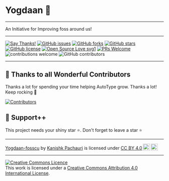 # Yogdaan 🤗
<hr>

An Initiative for Improving foss around us!
<hr>


[![Say Thanks!](https://img.shields.io/badge/Say%20Thanks-!-1EAEDB.svg)](https://saythanks.io/to/Mr-Sunglasses)
[![GitHub issues](https://img.shields.io/github/issues/FOSS-Community/yogdaan-fosscu)](https://github.com/FOSS-Community/yogdaan-fosscu/issues)
[![GitHub forks](https://img.shields.io/github/forks/FOSS-Community/yogdaan-fosscu)](https://github.com/FOSS-Community/yogdaan-fosscu/network)
[![GitHub stars](https://img.shields.io/github/stars/FOSS-Community/yogdaan-fosscu)](https://github.com/FOSS-Community/yogdaan-fosscu/stargazers)
[![GitHub license](https://img.shields.io/github/license/FOSS-Community/yogdaan-fosscu)](https://github.com/FOSS-Community/yogdaan-fosscu/blob/main/LICENSE)
[![Open Source Love svg1](https://badges.frapsoft.com/os/v1/open-source.svg?v=103)](https://github.com/ellerbrock/open-source-badges/) [![PRs Welcome](https://img.shields.io/badge/PRs-welcome-brightgreen.svg?style=flat-square)](http://makeapullrequest.com) ![contributions welcome](https://img.shields.io/static/v1.svg?label=Contributions&message=Welcome&color=0059b3&style=flat-square) ![GitHub contributors](https://img.shields.io/github/contributors-anon/FOSS-Community/yogdaan-fosscu)
<hr>


## 💪 Thanks to all Wonderful Contributors

Thanks a lot for spending your time helping AutoType grow.
Thanks a lot! Keep rocking 🍻

[![Contributors](https://contrib.rocks/image?repo=FOSS-Community/yogdaan-fosscu)](https://github.com/FOSS-Community/yogdaan-fosscu/graphs/contributors)

## 🙏 Support++

This project needs your shiny star ⭐.
Don't forget to leave a star ⭐️

<hr>

<p xmlns:cc="http://creativecommons.org/ns#" xmlns:dct="http://purl.org/dc/terms/"><a property="dct:title" rel="cc:attributionURL" href="https://github.com/FOSS-Community/yogdaan-fosscu/tree/main">Yogdaan-fosscu</a> by <a rel="cc:attributionURL dct:creator" property="cc:attributionName" href="https://itskanishkp.me/">Kanishk Pachauri</a> is licensed under <a href="http://creativecommons.org/licenses/by/4.0/?ref=chooser-v1" target="_blank" rel="license noopener noreferrer" style="display:inline-block;">CC BY 4.0<img style="height:22px!important;margin-left:3px;vertical-align:text-bottom;" src="https://mirrors.creativecommons.org/presskit/icons/cc.svg?ref=chooser-v1"><img style="height:22px!important;margin-left:3px;vertical-align:text-bottom;" src="https://mirrors.creativecommons.org/presskit/icons/by.svg?ref=chooser-v1"></a></p>
<hr>
<a rel="license" href="http://creativecommons.org/licenses/by/4.0/"><img alt="Creative Commons Licence" style="border-width:0" src="https://i.creativecommons.org/l/by/4.0/88x31.png" /></a><br />This work is licensed under a <a rel="license" href="http://creativecommons.org/licenses/by/4.0/">Creative Commons Attribution 4.0 International License</a>.
